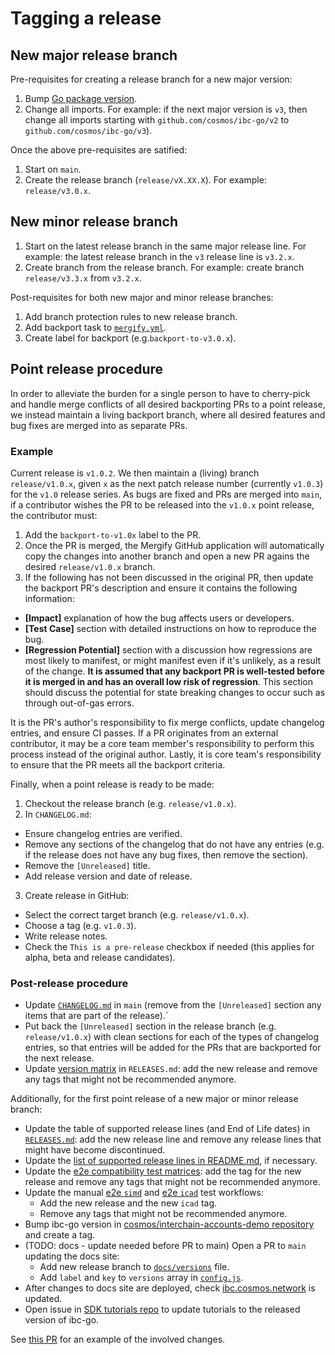 # Tagging a release

## New major release branch

Pre-requisites for creating a release branch for a new major version:

1. Bump [Go package version](https://github.com/cosmos/ibc-go/blob/main/go.mod#L3).
2. Change all imports. For example: if the next major version is `v3`, then change all imports starting with `github.com/cosmos/ibc-go/v2` to `github.com/cosmos/ibc-go/v3`).

Once the above pre-requisites are satified:

1. Start on `main`.
2. Create the release branch (`release/vX.XX.X`). For example: `release/v3.0.x`.

## New minor release branch

1. Start on the latest release branch in the same major release line. For example: the latest release branch in the `v3` release line is `v3.2.x`.
2. Create branch from the release branch. For example: create branch `release/v3.3.x` from `v3.2.x`.

Post-requisites for both new major and minor release branches:

1. Add branch protection rules to new release branch.
2. Add backport task to [`mergify.yml`](https://github.com/cosmos/ibc-go/blob/main/.github/mergify.yml).
3. Create label for backport (e.g.`backport-to-v3.0.x`).

## Point release procedure

In order to alleviate the burden for a single person to have to cherry-pick and handle merge conflicts of all desired backporting PRs to a point release, we instead maintain a living backport branch, where all desired features and bug fixes are merged into as separate PRs.

### Example

Current release is `v1.0.2`. We then maintain a (living) branch `release/v1.0.x`, given `x` as the next patch release number (currently `v1.0.3`) for the `v1.0` release series. As bugs are fixed and PRs are merged into `main`, if a contributor wishes the PR to be released into the `v1.0.x` point release, the contributor must:

1. Add the `backport-to-v1.0x` label to the PR.
2. Once the PR is merged, the Mergify GitHub application will automatically copy the changes into another branch and open a new PR agains the desired `release/v1.0.x` branch.
3. If the following has not been discussed in the original PR, then update the backport PR's description and ensure it contains the following information:

- **[Impact]** explanation of how the bug affects users or developers.
- **[Test Case]** section with detailed instructions on how to reproduce the bug.
- **[Regression Potential]** section with a discussion how regressions are most likely to manifest, or might manifest even if it's unlikely, as a result of the change. **It is assumed that any backport PR is well-tested before it is merged in and has an overall low risk of regression**. This section should discuss the potential for state breaking changes to occur such as through out-of-gas errors.

It is the PR's author's responsibility to fix merge conflicts, update changelog entries, and ensure CI passes. If a PR originates from an external contributor, it may be a core team member's responsibility to perform this process instead of the original author. Lastly, it is core team's responsibility to ensure that the PR meets all the backport criteria.

Finally, when a point release is ready to be made:

1. Checkout the release branch (e.g. `release/v1.0.x`).
2. In `CHANGELOG.md`:

- Ensure changelog entries are verified.
- Remove any sections of the changelog that do not have any entries (e.g. if the release does not have any bug fixes, then remove the section).
- Remove the `[Unreleased]` title.
- Add release version and date of release.

3. Create release in GitHub:

- Select the correct target branch (e.g. `release/v1.0.x`).
- Choose a tag (e.g. `v1.0.3`).
- Write release notes.
- Check the `This is a pre-release` checkbox if needed (this applies for alpha, beta and release candidates).

### Post-release procedure

- Update [`CHANGELOG.md`](../../CHANGELOG.md) in `main` (remove from the `[Unreleased]` section any items that are part of the release).`
- Put back the `[Unreleased]` section in the release branch (e.g. `release/v1.0.x`) with clean sections for each of the types of changelog entries, so that entries will be added for the PRs that are backported for the next release.
- Update [version matrix](../../RELEASES.md#version-matrix) in `RELEASES.md`: add the new release and remove any tags that might not be recommended anymore.

Additionally, for the first point release of a new major or minor release branch:

- Update the table of supported release lines (and End of Life dates) in [`RELEASES.md`](../../RELEASES.md): add the new release line and remove any release lines that might have become discontinued.
- Update the [list of supported release lines in README.md](../../RELEASES.md#releases), if necessary.
- Update the [e2e compatibility test matrices](https://github.com/cosmos/ibc-go/tree/main/.github/compatibility-test-matrices): add the tag for the new release and remove any tags that might not be recommended anymore.
- Update the manual [e2e `simd`](https://github.com/cosmos/ibc-go/blob/main/.github/workflows/e2e-manual-simd.yaml) and [e2e `icad`](https://github.com/cosmos/ibc-go/blob/main/.github/workflows/e2e-manual-icad.yaml) test workflows:
  - Add the new release and the new `icad` tag.
  - Remove any tags that might not be recommended anymore.
- Bump ibc-go version in [cosmos/interchain-accounts-demo repository](https://github.com/cosmos/interchain-accounts-demo) and create a tag.
- (TODO: docs - update needed before PR to main) Open a PR to `main` updating the docs site:
  - Add new release branch to [`docs/versions`](../versions) file.
  - Add `label` and `key` to `versions` array in [`config.js`](https://github.com/cosmos/ibc-go/blob/main/docs/.vuepress/config.js#L33).
- After changes to docs site are deployed, check [ibc.cosmos.network](https://ibc.cosmos.network) is updated.
- Open issue in [SDK tutorials repo](https://github.com/cosmos/sdk-tutorials) to update tutorials to the released version of ibc-go.

See [this PR](https://github.com/cosmos/ibc-go/pull/2919) for an example of the involved changes.
